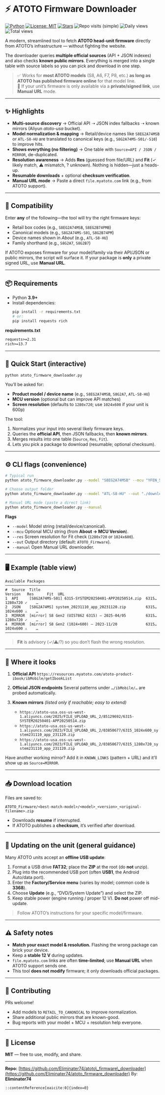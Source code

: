 # ⚡ ATOTO Firmware Downloader

[![Python](https://img.shields.io/badge/Python-3.9%2B-3776ab.svg)](https://www.python.org/)
[![License: MIT](https://img.shields.io/badge/License-MIT-brightgreen.svg)](LICENSE)
[![Stars](https://img.shields.io/github/stars/Eliminater74/atoto_firmware_downloader.svg?style=social)](https://github.com/Eliminater74/atoto_firmware_downloader/stargazers)
![Repo visits (simple)](https://visitor-badge.laobi.icu/badge?page_id=Eliminater74.atoto_firmware_downloader)
![Daily views](https://img.shields.io/endpoint?url=https://raw.githubusercontent.com/Eliminater74/atoto_firmware_downloader/main/.github/badges/daily.json)
![Total views](https://img.shields.io/endpoint?url=https://raw.githubusercontent.com/Eliminater74/atoto_firmware_downloader/main/.github/badges/total.json)

A modern, streamlined tool to fetch **ATOTO head-unit firmware** directly from ATOTO’s infrastructure — without fighting the website.

The downloader queries **multiple official sources** (API + JSON indexes) and also checks **known public mirrors**. Everything is merged into a single table with source labels so you can pick and download in one step.

> ✅ Works for **most ATOTO models** (S8, A6, F7, P8, etc.) **as long as ATOTO has published firmware online** for that model line.  
> 🔗 If your unit’s firmware is only available via a **private/signed link**, use **Manual URL** mode.

---

## ✨ Highlights

- **Multi-source discovery** → Official API ➝ JSON index fallbacks ➝ known mirrors (Aliyun *atoto-usa* bucket).
- **Model normalization & mapping** → Retail/device names like `S8EG2A74MSB` or `ATL-S8-HU` are translated to canonical keys (e.g., `S8G2A74MS-S01/-S10`) to improve hits.
- **Shows everything (no filtering)** → One table with `Source=API / JSON / MIRROR`, de-duplicated.
- **Resolution awareness** → Adds **Res** (guessed from file/URL) and **Fit** (✓ likely match, ⚠ mismatch, ? unknown). Nothing is hidden—just a heads-up.
- **Resumable downloads** + optional **checksum verification**.
- **Manual URL mode** → Paste a direct `file.myatoto.com` link (e.g., from ATOTO support).

---

## 🧭 Compatibility

Enter **any** of the following—the tool will try the right firmware keys:

- Retail box codes (e.g., `S8EG2A74MSB`, `S8EG2B74PMB`)
- Canonical models (e.g., `S8G2A74MS-S01`, `S8G2B74PM`)
- Device names shown in *About* (e.g., `ATL-S8-HU`)
- Family shorthand (e.g., `S8G2A7`, `S8G2B7`)

If ATOTO exposes firmware for your model/family via their API/JSON or public mirrors, the script will surface it. If your package is **only** a private signed URL, use **Manual URL**.

---

## 📦 Requirements

- Python **3.9+**
- Install dependencies:
  ```bash
  pip install -r requirements.txt
  # or:
  pip install requests rich

**requirements.txt**

```txt
requests>=2.31
rich>=13.7
```

---

## 🚀 Quick Start (interactive)

```bash
python atoto_firmware_downloader.py
```

You’ll be asked for:

* **Product model / device name** (e.g., `S8EG2A74MSB`, `S8G2A7`, `ATL-S8-HU`)
* **MCU version** (optional but can improve API matches)
* **Screen resolution** (defaults to `1280x720`; use `1024x600` if your unit is 600p)

The tool:

1. Normalizes your input into several likely firmware keys.
2. Queries the **official API**, then JSON fallbacks, then **known mirrors**.
3. Merges results into one table (`Source`, `Res`, `Fit`).
4. Lets you pick a package to download (resumable; optional checksum).

---

## ⚙️ CLI flags (convenience)

```bash
# Typical run
python atoto_firmware_downloader.py --model "S8EG2A74MSB" --mcu "YFEN_53_L6315" --res 1280x720

# Choose output folder
python atoto_firmware_downloader.py --model "ATL-S8-HU" --out "./downloads"

# Manual URL mode (paste a direct link)
python atoto_firmware_downloader.py --manual
```

**Flags**

* `--model`  Model string (retail/device/canonical).
* `--mcu`    Optional MCU string (from **About → MCU Version**).
* `--res`    Screen resolution for Fit check (`1280x720` or `1024x600`).
* `--out`    Output directory (default: `ATOTO_Firmware`).
* `--manual` Open Manual URL downloader.

---

## 🖥️ Example (table view)

```
Available Packages
──────────────────────────────────────────────────────────────────────────────────────────────
#  Source  Title                                                Version   Res      Fit  URL
1  API     [S8G2A74MS-S01] 6315-SYSTEM20250401-APP20250514.zip  6315…     1280x720 ✓    …
2  JSON    [S8G2A74MS] system_20231110_app_20231120.zip         6315…     1024x600 ⚠    …
3  MIRROR  [mirror] S8 Gen2 (UIS7862 6315) — 2025-04/05         6315…     1280x720 ✓    …
4  MIRROR  [mirror] S8 Gen2 (1024×600) — 2023-11/20             6315…     1024x600 ⚠    …
──────────────────────────────────────────────────────────────────────────────────────────────
```

> **Fit** is advisory (✓/⚠/?) so you don’t flash the wrong resolution.

---

## 🔭 Where it looks

1. **Official API**
   `https://resources.myatoto.com/atoto-product-ibook/ibMobile/getIbookList`
2. **Official JSON endpoints**
   Several patterns under `…/ibMobile/…` are probed automatically.
3. **Known mirrors** *(listed only if reachable; easy to extend)*

   * `https://atoto-usa.oss-us-west-1.aliyuncs.com/2025/FILE_UPLOAD_URL_2/85129692/6315-SYSTEM20250401-APP20250514.zip`
   * `https://atoto-usa.oss-us-west-1.aliyuncs.com/2023/FILE_UPLOAD_URL_2/03850677/6315_1024x600_system231110_app_231120.zip`
   * `https://atoto-usa.oss-us-west-1.aliyuncs.com/2023/FILE_UPLOAD_URL_2/03850677/6315_1280x720_system231110_app_231120.zip`

Have another working mirror? Add it in `KNOWN_LINKS` (pattern + URL) and it’ll show up as `Source=MIRROR`.

---

## 📥 Download location

Files are saved to:

```
ATOTO_Firmware/<best-match-model>/<model>_<version>_<original-filename>.zip
```

* Downloads **resume** if interrupted.
* If ATOTO publishes a **checksum**, it’s verified after download.

---

## 🧰 Updating on the unit (general guidance)

Many ATOTO units accept an **offline USB update**:

1. Format a USB drive **FAT32**; place the **ZIP** at the root (do **not** unzip).
2. Plug into the recommended USB port (often **USB1**, the Android Auto/data port).
3. Enter the **Factory/Service menu** (varies by model; common code is **3368**).
4. Choose **Update** (e.g., “DVD/System Update”) and select the ZIP.
5. Keep stable power (engine running / proper 12 V). **Do not** power off mid-update.

> Follow ATOTO’s instructions for your specific model/firmware.

---

## ⚠️ Safety notes

* **Match your exact model & resolution.** Flashing the wrong package can brick your device.
* Keep a **stable 12 V** during updates.
* `file.myatoto.com` links are often **time-limited**; use **Manual URL** when ATOTO support sends one.
* This tool **does not modify** firmware; it only downloads official packages.

---


## 🤝 Contributing

PRs welcome!

* Add models to `RETAIL_TO_CANONICAL` to improve normalization.
* Share additional public mirrors that are known-good.
* Bug reports with your model + MCU + resolution help everyone.

---

## 📜 License

**MIT** — free to use, modify, and share.

---

**Repo:** [https://github.com/Eliminater74/atoto\_firmware\_downloader](https://github.com/Eliminater74/atoto_firmware_downloader)
By: **Eliminater74**

```
::contentReference[oaicite:0]{index=0}
```
